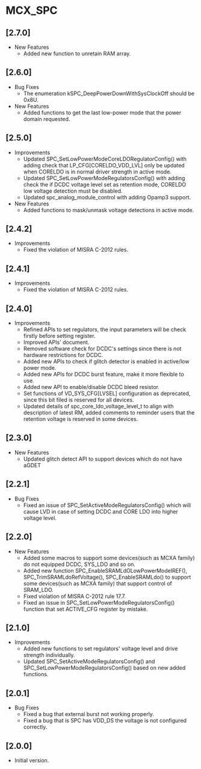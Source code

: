 # MCX_SPC

## [2.7.0]

- New Features
  - Added new function to unretain RAM array.

## [2.6.0]

- Bug Fixes
  - The enumeration kSPC_DeepPowerDownWithSysClockOff should be 0x8U.
- New Features
  - Added functions to get the last low-power mode that the power domain requested.

## [2.5.0]

- Improvements
  - Updated SPC_SetLowPowerModeCoreLDORegulatorConfig() with adding check that LP_CFG[CORELDO_VDD_LVL]
    only be updated when CORELDO is in normal driver strength in active mode.
  - Updated SPC_SetLowPowerModeRegulatorsConfig() with adding check the if DCDC voltage level set as retention
    mode, CORELDO low voltage detection must be disabled.
  - Updated spc_analog_module_control with adding Opamp3 support.
- New Features
  - Added functions to mask/unmask voltage detections in active mode.

## [2.4.2]

- Improvements
  - Fixed the violation of MISRA C-2012 rules.

## [2.4.1]

- Improvements
  - Fixed the violation of MISRA C-2012 rules.

## [2.4.0]

- Improvements
  - Refined APIs to set regulators, the input parameters will be check firstly before setting register.
  - Improved APIs' document.
  - Removed software check for DCDC's settings since there is not hardware restrictions for DCDC.
  - Added new APIs to check if glitch detector is enabled in active/low power mode.
  - Added new APIs for DCDC burst feature, make it more flexible to use.
  - Added new API to enable/disable DCDC bleed resistor.
  - Set functions of VD_SYS_CFG[LVSEL] configuration as deprecated,
    since this bit filed is reserved for all devices.
  - Updated details of spc_core_ldo_voltage_level_t to align with description of latest RM,
    added comments to reminder users that the retention voltage is reserved in some devices.

## [2.3.0]

- New Features
  - Updated glitch detect API to support devices which do not have aGDET

## [2.2.1]

- Bug Fixes
  - Fixed an issue of SPC_SetActiveModeRegulatorsConfig() which will cause LVD in case of setting
    DCDC and CORE LDO into higher voltage level.

## [2.2.0]

- New Features
  - Added some macros to support some devices(such as MCXA family) do not equipped DCDC, SYS_LDO and so on.
  - Added new function SPC_EnableSRAMLdOLowPowerModeIREF(), SPC_TrimSRAMLdoRefVoltage(),
    SPC_EnableSRAMLdo() to support some devices(such as MCXA family) that support control of
    SRAM_LDO.
  - Fixed violation of MISRA C-2012 rule 17.7.
  - Fixed an issue in SPC_SetLowPowerModeRegulatorsConfig() function that set ACTIVE_CFG register by mistake.

## [2.1.0]

- Improvements
  - Added new functions to set regulators' voltage level and drive strength individually.
  - Updated SPC_SetActiveModeRegulatorsConfig() and SPC_SetLowPowerModeRegulatorsConfig()
    based on new added functions.

## [2.0.1]

- Bug Fixes
  - Fixed a bug that external burst not working properly.
  - Fixed a bug that is SPC has VDD_DS the voltage is not configured correctly.

## [2.0.0]

- Initial version.
